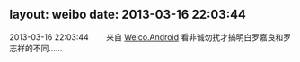 layout: weibo
date: 2013-03-16 22:03:44
---
2013-03-16 22:03:44  &nbsp;&nbsp;&nbsp;&nbsp;&nbsp;&nbsp; 来自 <a href="http://app.weibo.com/t/feed/l4RWD" rel="nofollow">Weico.Android</a>
看非诚勿扰才搞明白罗嘉良和罗志祥的不同…… ​​​
